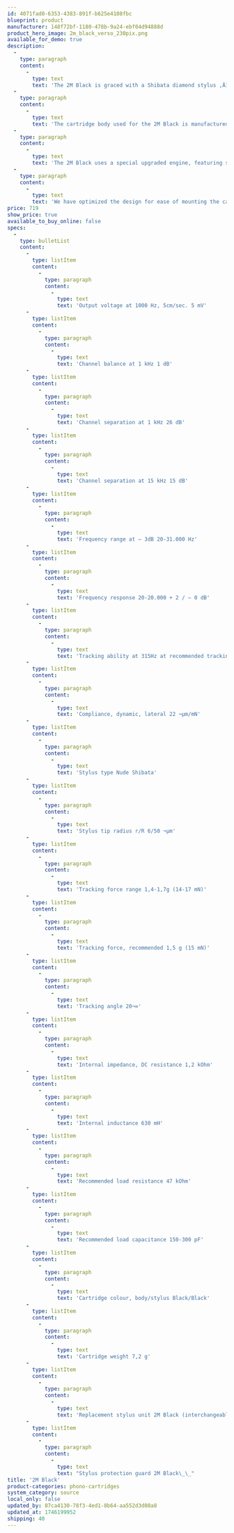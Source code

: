 ```yaml
---
id: 4071fad0-6353-4383-891f-b625e4108fbc
blueprint: product
manufacturer: 148f72bf-1180-478b-9a24-ebf04d94888d
product_hero_image: 2m_black_verso_230pix.png
available_for_demo: true
description:
  -
    type: paragraph
    content:
      -
        type: text
        text: 'The 2M Black is graced with a Shibata diamond stylus ‚Äì the same diamond as on the acclaimed MC Jubilee. Its slim, highly polished profile allows an exceedingly wide contact area to the groove walls and ensures notably detailed reproduction throughout the spectrum, including even the most high frequency groove information.'
  -
    type: paragraph
    content:
      -
        type: text
        text: 'The cartridge body used for the 2M Black is manufactured from a newly-developed Lexan DMX Piano Black, a revolutionary material which ensures high rigidity while eliminating unwanted resonances.'
  -
    type: paragraph
    content:
      -
        type: text
        text: 'The 2M Black uses a special upgraded engine, featuring split pole pins with a silver plated copper wire.'
  -
    type: paragraph
    content:
      -
        type: text
        text: 'We have optimized the design for ease of mounting the cartridge, and the weight and size to fit the most common turntables on the market today. The 2M Series provides excellent compatibility when used in an assortment of playback systems and with a wide variety of phono preamps.'
price: 719
show_price: true
available_to_buy_online: false
specs:
  -
    type: bulletList
    content:
      -
        type: listItem
        content:
          -
            type: paragraph
            content:
              -
                type: text
                text: 'Output voltage at 1000 Hz, 5cm/sec. 5 mV'
      -
        type: listItem
        content:
          -
            type: paragraph
            content:
              -
                type: text
                text: 'Channel balance at 1 kHz 1 dB'
      -
        type: listItem
        content:
          -
            type: paragraph
            content:
              -
                type: text
                text: 'Channel separation at 1 kHz 26 dB'
      -
        type: listItem
        content:
          -
            type: paragraph
            content:
              -
                type: text
                text: 'Channel separation at 15 kHz 15 dB'
      -
        type: listItem
        content:
          -
            type: paragraph
            content:
              -
                type: text
                text: 'Frequency range at – 3dB 20-31.000 Hz'
      -
        type: listItem
        content:
          -
            type: paragraph
            content:
              -
                type: text
                text: 'Frequency response 20-20.000 + 2 / – 0 dB'
      -
        type: listItem
        content:
          -
            type: paragraph
            content:
              -
                type: text
                text: 'Tracking ability at 315Hz at recommended tracking force 80 ¬µm'
      -
        type: listItem
        content:
          -
            type: paragraph
            content:
              -
                type: text
                text: 'Compliance, dynamic, lateral 22 ¬µm/mN'
      -
        type: listItem
        content:
          -
            type: paragraph
            content:
              -
                type: text
                text: 'Stylus type Nude Shibata'
      -
        type: listItem
        content:
          -
            type: paragraph
            content:
              -
                type: text
                text: 'Stylus tip radius r/R 6/50 ¬µm'
      -
        type: listItem
        content:
          -
            type: paragraph
            content:
              -
                type: text
                text: 'Tracking force range 1,4-1,7g (14-17 mN)'
      -
        type: listItem
        content:
          -
            type: paragraph
            content:
              -
                type: text
                text: 'Tracking force, recommended 1,5 g (15 mN)'
      -
        type: listItem
        content:
          -
            type: paragraph
            content:
              -
                type: text
                text: 'Tracking angle 20¬∞'
      -
        type: listItem
        content:
          -
            type: paragraph
            content:
              -
                type: text
                text: 'Internal impedance, DC resistance 1,2 kOhm'
      -
        type: listItem
        content:
          -
            type: paragraph
            content:
              -
                type: text
                text: 'Internal inductance 630 mH'
      -
        type: listItem
        content:
          -
            type: paragraph
            content:
              -
                type: text
                text: 'Recommended load resistance 47 kOhm'
      -
        type: listItem
        content:
          -
            type: paragraph
            content:
              -
                type: text
                text: 'Recommended load capacitance 150-300 pF'
      -
        type: listItem
        content:
          -
            type: paragraph
            content:
              -
                type: text
                text: 'Cartridge colour, body/stylus Black/Black'
      -
        type: listItem
        content:
          -
            type: paragraph
            content:
              -
                type: text
                text: 'Cartridge weight 7,2 g'
      -
        type: listItem
        content:
          -
            type: paragraph
            content:
              -
                type: text
                text: 'Replacement stylus unit 2M Black (interchangeable with 2M Bronze)'
      -
        type: listItem
        content:
          -
            type: paragraph
            content:
              -
                type: text
                text: "Stylus protection guard 2M Black\_\_"
title: '2M Black'
product-categories: phono-cartridges
system_category: source
local_only: false
updated_by: 87ca4130-78f3-4ed1-8b64-aa552d3d08a8
updated_at: 1746199952
shipping: 40
---
```

